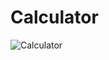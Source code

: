# Calculator
![Calculator](https://github.com/benyaminkhaleh/pythonclass/assets/137895968/6e9cfe6a-b1bb-4b67-9bf3-dc8629c9099c)

